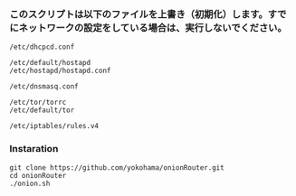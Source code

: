 ### このスクリプトは以下のファイルを上書き（初期化）します。すでにネットワークの設定をしている場合は、実行しないでください。

```
/etc/dhcpcd.conf

/etc/default/hostapd
/etc/hostapd/hostapd.conf

/etc/dnsmasq.conf

/etc/tor/torrc
/etc/default/tor

/etc/iptables/rules.v4
```

### Instaration

```
git clone https://github.com/yokohama/onionRouter.git
cd onionRouter
./onion.sh
```
